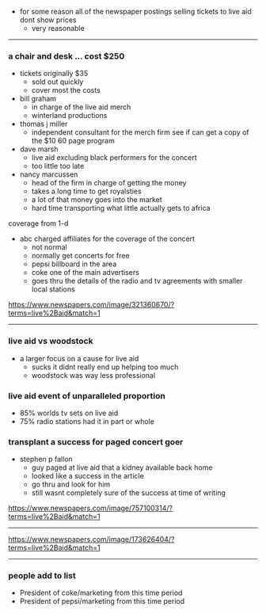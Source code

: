 - for some reason all of the newspaper postings selling tickets to live aid dont show prices
  - very reasonable

---

### a chair and desk ... cost $250
- tickets originally $35
  - sold out quickly
  - cover most the costs
- bill graham
  - in charge of the live aid merch
  - winterland productions
- thomas j miller
  - independent consultant for the merch firm
see if can get a copy of the $10 60 page program
- dave marsh
  - live aid excluding black performers for the concert
  - too little too late
- nancy marcussen
  - head of the firm in charge of getting the money
  - takes a long time to get royalsties
  - a lot of that money goes into the market
  - hard time transporting what little actually gets to africa

coverage from 1-d
- abc charged affiliates for the coverage of the concert
  - not normal
  - normally get concerts for free
  - pepsi billboard in the area
  - coke one of the main advertisers
  - goes thru the details of the radio and tv agreements with smaller local stations

https://www.newspapers.com/image/321360670/?terms=live%2Baid&match=1

---

### live aid vs woodstock
- a larger focus on a cause for live aid
  - sucks it didnt really end up helping too much
  - woodstock was way less professional

### live aid event of unparalleled proportion
- 85% worlds tv sets on live aid
- 75% radio stations had it in part or whole

### transplant a success for paged concert goer
- stephen p fallon
  - guy paged at live aid that a kidney available back home
  - looked like a success in the article
  - go thru and look for him
  - still wasnt completely sure of the success at time of writing

https://www.newspapers.com/image/757100314/?terms=live%2Baid&match=1

---

https://www.newspapers.com/image/173626404/?terms=live%2Baid&match=1

---

### people add to list
- President of coke/marketing from this time period
- President of pepsi/marketing from this time period
